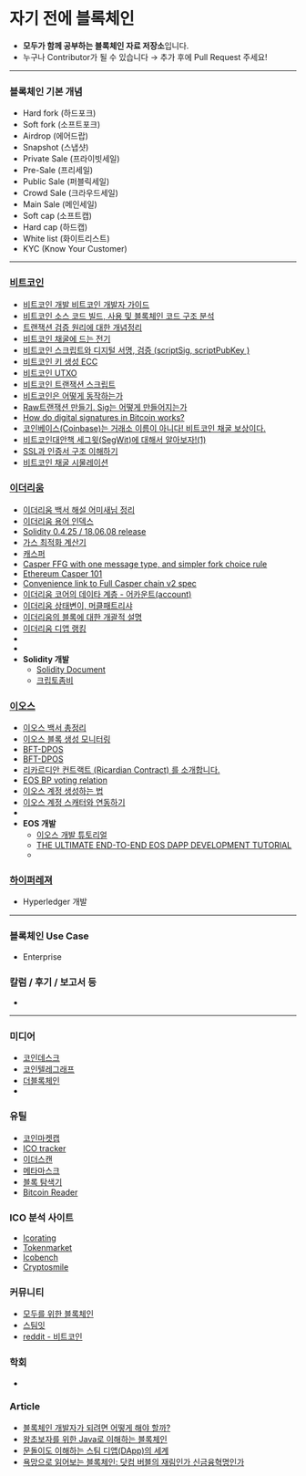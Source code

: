 # 자기 전에 블록체인
- **모두가 함께 공부하는 블록체인 자료 저장소**입니다.
- 누구나 Contributor가 될 수 있습니다 → 추가 후에 Pull Request 주세요!

-------------

### 블록체인 기본 개념

- Hard fork (하드포크)
- Soft fork (소프트포크)
- Airdrop (에어드랍)
- Snapshot (스냅샷)
- Private Sale (프라이빗세일)
- Pre-Sale (프리세일)
- Public Sale (퍼블릭세일)
- Crowd Sale (크라우드세일)
- Main Sale (메인세일)
- Soft cap (소프트캡)
- Hard cap (하드캡)
- White list (화이트리스트)
- KYC (Know Your Customer)



------------

### [비트코인](https://bitcoin.org/ko/)

- [비트코인 개발 비트코인 개발자 가이드](https://wikidocs.net/book/1699)
- [비트코인 소스 코드 빌드, 사용 및 블록체인 코드 구조 분석](http://daddynkidsmakers.blogspot.com/2018/02/blog-post_22.html)
- [트랜잭션 검증 원리에 대한 개념정리](https://steemit.com/kr/@yahweh87/15-3-n)
- [비트코인 채굴에 드는 전기](https://digiconomist.net/bitcoin-energy-consumption)
- [비트코인 스크립트와 디지털 서명, 검증 (scriptSig, scriptPubKey )](https://steemkr.com/kr/@niipoong/scriptsig-scriptpubkey)
- [비트코인 키 생성 ECC](https://steemkr.com/kr/@icoreport/key-2-ecc)
- [비트코인 UTXO](http://joojis.tistory.com/entry/%EB%B9%84%ED%8A%B8%EC%BD%94%EC%9D%B8-%EC%A3%BC%EC%86%8C%EC%97%90-%EB%8C%80%ED%95%9C-%EC%9D%B4%ED%95%B4-1-UTXO-%EB%AA%A8%EB%8D%B8?category=776808)
- [비트코인 트랜잭션 스크립트](https://wikidocs.net/14507)
- [비트코인은 어떻게 동작하는가](https://withkairos.wordpress.com/2015/06/14/mastering-bitcoin-2-%EB%B9%84%ED%8A%B8%EC%BD%94%EC%9D%B8%EC%9D%80-%EC%96%B4%EB%96%BB%EA%B2%8C-%EB%8F%99%EC%9E%91%ED%95%98%EB%8A%94%EA%B0%80-how-bitcoin-works/)
- [Raw트랜잭션 만들기. Sig는 어떻게 만들어지는가](http://hamait.tistory.com/958)
- [How do digital signatures in Bitcoin works?](https://www.cryptocompare.com/wallets/guides/how-do-digital-signatures-in-bitcoin-work/)
- [코인베이스(Coinbase)는 거래소 이름이 아니다! 비트코인 채굴 보상이다.](https://medium.com/@c1h/%EC%BD%94%EC%9D%B8%EB%B2%A0%EC%9D%B4%EC%8A%A4-coinbase-%EB%8A%94-%EA%B1%B0%EB%9E%98%EC%86%8C-%EC%9D%B4%EB%A6%84%EC%9D%B4-%EC%95%84%EB%8B%88%EB%8B%A4-f8effc1c1d3f)
- [비트코인대안책 세그윗(SegWit)에 대해서 알아보자!(1)](https://steemit.com/kr/@pickstyle/segwit-1)
- [SSL과 인증서 구조 이해하기](https://blog.naver.com/alice_k106/221468341565)
- [비트코인 채굴 시물레이션](http://yogh.io/#mine:last)



### [이더리움](https://www.ethereum.org/)

- [이더리움 백서 해설 어미새님 정리](https://steemit.com/kr/@yahweh87/43-12)
- [이더리움 용어 인덱스](https://medium.com/@skkonebc/%EC%9D%B4%EB%8D%94%EB%A6%AC%EC%9B%80-%EC%9A%A9%EC%96%B4-%EC%9D%B8%EB%8D%B1%EC%8A%A4-a6c41efdc2c2?fbclid=IwAR1BYaAY5fT3IIK3A6tvECgxe6MpqxVeXwI8tn73_faTACiQba6I50m7qTY)
- [Solidity 0.4.25 / 18.06.08 release](https://media.readthedocs.org/pdf/solidity/develop/solidity.pdf)
- [가스 최적화 계산기](https://ethgasstation.info/)
- [캐스퍼](https://github.com/ethereum/research/blob/master/papers/casper-basics/casper_basics.pdf)
- [Casper FFG with one message type, and simpler fork choice rule](https://ethresear.ch/t/casper-ffg-with-one-message-type-and-simpler-fork-choice-rule/103)
- [Ethereum Casper 101](https://medium.com/@jonchoi/ethereum-casper-101-7a851a4f1eb0)
- [Convenience link to Full Casper chain v2 spec](https://ethresear.ch/t/convenience-link-to-full-casper-chain-v2-spec/2332)
- [이더리움 코어의 데이타 계층 - 어카운트(account)](http://ihpark92.tistory.com/44)
- [이더리움 상태변이, 머클패트리샤](http://hamait.tistory.com/959?category=276132)
- [이더리움의 블록에 대한 개괄적 설명](https://steemit.com/kr/@loum/5b5cyr)
- [이더리움 디앱 랭킹](https://www.stateofthedapps.com/rankings)
- 
- 
- **Solidity 개발**
  - [Solidity Document](http://solidity.readthedocs.io/en/v0.4.24/)
  - [크립토좀비](https://cryptozombies.io/)



### [이오스](https://eos.io/)

- [이오스 백서 총정리](https://steemkr.com/kr-pick/@nhj12311/leesunmoo-eos-8)
- [이오스 블록 생성 모니터링](http://eosnetworkmonitor.io/)
- [BFT-DPOS](https://medium.com/eosys/dpos-bft-%ED%8C%8C%EC%9D%B4%ED%94%84%EB%9D%BC%EC%9D%B8-%EB%B9%84%EC%9E%94%ED%8B%B4-%EC%9E%A5%EC%95%A0-%ED%97%88%EC%9A%A9-4882fa66268a)
- [BFT-DPOS](https://medium.com/eosio/dpos-bft-pipelined-byzantine-fault-tolerance-8a0634a270ba)
- [리카르디안 컨트랙트 (Ricardian Contract) 를 소개합니다.](https://medium.com/eosys/%EB%A6%AC%EC%B9%B4%EB%A5%B4%EB%94%94%EC%95%88-%EC%BB%A8%ED%8A%B8%EB%9E%99%ED%8A%B8-ricardian-contract-%EB%A5%BC-%EC%86%8C%EA%B0%9C%ED%95%A9%EB%8B%88%EB%8B%A4-9834ae65a982)
- [EOS BP voting relation](https://eosauthority.com/producers_relation)
- [이오스 계정 생성하는 법](https://cobak.co.kr/community/3/post/76868)
- [이오스 계정 스캐터와 연동하기](https://cobak.co.kr/community/3/post/76927)
- 
- **EOS 개발**
  - [이오스 개발 튜토리얼](https://github.com/eoseoul/docs/blob/master/ko/translations/TUTORIAL.md)
  - [THE ULTIMATE END-TO-END EOS DAPP DEVELOPMENT TUTORIAL](https://infinitexlabs.com/eos-development-tutorial-part-1/)
  - 





### [하이퍼레져](https://www.hyperledger.org/)

- Hyperledger 개발



-----------

### 블록체인 Use Case

- Enterprise



### 칼럼 / 후기 / 보고서 등

- 



------------

### 미디어

- [코인데스크](http://www.coindesk.com/)
- [코인텔레그래프](https://cointelegraph.com/)
- [더블록체인](http://theblockchain.kr/)
- 



### 유틸

- [코인마켓캡](https://coinmarketcap.com/)
- [ICO tracker](https://icotracker.net/)
- [이더스캔](https://etherscan.io/charts/)
- [메타마스크](https://metamask.io/)
- [블록 탐색기](https://www.blockchain.com/explorer)
- [Bitcoin Reader](http://yogh.io/#home:)



### ICO 분석 사이트

- [Icorating](https://icorating.com/ko/)
- [Tokenmarket](https://tokenmarket.net)
- [Icobench](http://icobench.com/)
- [Cryptosmile](http://www.cryptosmile.com/)



### 커뮤니티

- [모두를 위한 블록체인](https://github.com/yunho0130/awesome-blockchain-kor)
- [스팀잇](https://steemit.com/)
- [reddit - 비트코인](https://www.reddit.com/r/Bitcoin/)



### 학회

- 



### Article
- [블록체인 개발자가 되려면 어떻게 해야 할까?](https://medium.com/%EC%95%8C%EC%93%B8%EC%8B%A0%EB%B8%94/%EB%B8%94%EB%A1%9D%EC%B2%B4%EC%9D%B8-%EA%B0%9C%EB%B0%9C%EC%9E%90%EA%B0%80-%EB%90%98%EB%A0%A4%EB%A9%B4-%EC%96%B4%EB%96%BB%EA%B2%8C-%ED%95%B4%EC%95%BC-%ED%95%A0%EA%B9%8C-tomjeong-e5783c9dad8f)
- [왕초보자를 위한 Java로 이해하는 블록체인](https://brunch.co.kr/@springboot/103)
- [문돌이도 이해하는 스팀 디앱(DApp)의 세계](https://steemit.com/kr/@project7/dapp)
- [욕망으로 읽어보는 블록체인: 닷컴 버블의 재림인가 신금융혁명인가](https://github.com/yunho0130/awesome-blockchain-kor/blob/master/media/reading-blockchain-via-desire.md)







<!--stackedit_data:
eyJoaXN0b3J5IjpbLTE4MzkwOTI4MTddfQ==
-->
